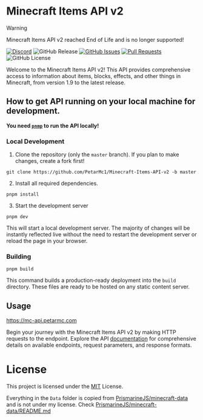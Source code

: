 # Minecraft Items API v2


> [!WARNING]
> Minecraft Items API v2 reached End of Life and is no longer supported!


[![Discord](https://img.shields.io/discord/1217057211575042058?logo=Discord&label=Discord&color=blue)](https://discord.gg/8Ab2uuqSYE)
![GitHub Release](https://img.shields.io/github/v/release/PetarMc1/Minecraft-Items-API-v2?include_prereleases&logo=github&color=red)
[![GitHub Issues](https://img.shields.io/github/issues/PetarMc1/Minecraft-Items-API-v2?logo=github)](https://github.com/PetarMc1/Minecraft-Items-API-v2/issues) 
[![Pull Requests](https://img.shields.io/github/issues-pr/PetarMc1/Minecraft-Items-API-v2?logo=github)](https://github.com/PetarMc1/Minecraft-Items-API-v2/pulls)
![GitHub License](https://img.shields.io/github/license/PetarMc1/Minecraft-Items-API-v2%20?color=blue)


Welcome to the Minecraft Items API v2! This API provides comprehensive access to information about items, blocks, effects, and other things in Minecraft, from version 1.9 to the latest release.


## How to get API running on your local machine for development.

**You need [`pnmp`](https://pnpm.io) to run the API locally!**

### Local Development

1. Clone the repository (only the `master` branch). If you plan to make changes, create a fork first!

```
git clone https://github.com/PetarMc1/Minecraft-Items-API-v2 -b master
```

2. Install all required dependencies.

```
pnpm install
```

3. Start the development server

```
pnpm dev
```

This will start a local development server. The majority of changes will
be instantly reflected live without the need to restart the development server or reload the page in
your browser.

### Building

```
pnpm build
```

This command builds a production-ready deployment into the `build` directory. These files are ready
to be hosted on any static content server.


## Usage
https://mc-api.petarmc.com

Begin your journey with the Minecraft Items API v2 by making HTTP requests to the endpoint. Explore the API [documentation](https://docs.petarmc.com/api/available-endpoints) for comprehensive details on available endpoints, request parameters, and response formats.

# License
This project is licensed under the [MIT](/LICENCE) License.

Everything in the `Data` folder is copied from [PrismarineJS/minecraft-data](https://github.com/PrismarineJS/minecraft-data) and is not under my license. Check [PrismarineJS/minecraft-data/README.md](https://github.com/PrismarineJS/minecraft-data/blob/master/README.md)